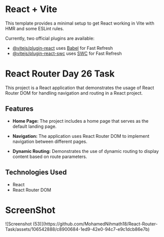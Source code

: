 # React + Vite

This template provides a minimal setup to get React working in Vite with HMR and some ESLint rules.

Currently, two official plugins are available:

- [@vitejs/plugin-react](https://github.com/vitejs/vite-plugin-react/blob/main/packages/plugin-react/README.md) uses [Babel](https://babeljs.io/) for Fast Refresh
- [@vitejs/plugin-react-swc](https://github.com/vitejs/vite-plugin-react-swc) uses [SWC](https://swc.rs/) for Fast Refresh

# React Router Day 26 Task

This project is a React application that demonstrates the usage of React Router DOM for handling navigation and routing in a React project.

## Features

- **Home Page:** The project includes a home page that serves as the default landing page.

- **Navigation:** The application uses React Router DOM to implement navigation between different pages.

- **Dynamic Routing:** Demonstrates the use of dynamic routing to display content based on route parameters.

## Technologies Used

- React
- React Router DOM

 <h1>ScreenShot</h1>![Screenshot (53)](https://github.com/MohamedNihmath18/React-Router-Task/assets/106542888/c8900684-1ed9-42e0-94c7-e9c1dcb86e7b)
